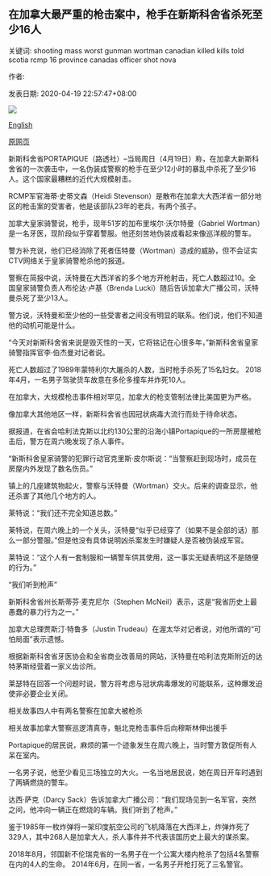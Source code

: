 ## 在加拿大最严重的枪击案中，枪手在新斯科舍省杀死至少16人

关键词: shooting mass worst gunman wortman canadian killed kills told scotia rcmp 16 province canadas officer shot nova

作者: 

发表日期: 2020-04-19 22:57:47+08:00

![](https://www.straitstimes.com/sites/default/files/styles/x_large/public/articles/2020/04/19/yq-gabwortman-19042021.jpg?itok=IkbscFph)

[English](Gunman%20kills%20at%20least%2016%20in%20Nova%20Scotia%20in%20Canada%E2%80%99s%20worst%20mass%20shooting.md)

[原网页](https://www.straitstimes.com/world/americas/canadian-police-hunt-gunman-in-nova-scotia-cite-several-victims)

新斯科舍省PORTAPIQUE（路透社）–当局周日（4月19日）称，在加拿大新斯科舍省的一次袭击中，一名伪装成警察的枪手在至少12小时的暴乱中杀死了至少16人。这个国家最糟糕的近代大规模射击。

RCMP军官海蒂·史蒂文森（Heidi Stevenson）是散布在加拿大大西洋省一部分地区的枪击案的受害者，他是该部队23年的老兵，有两个孩子。

加拿大皇家骑警说，枪手，现年51岁的加布里埃尔·沃尔特曼（Gabriel Wortman）是一名牙医，现阶段似乎穿着警服。他还刻苦地伪装成看起来像巡洋舰的警车。

警方补充说，他们已经消除了死者伍特曼（Wortman）造成的威胁，但不会证实CTV网络关于皇家骑警枪杀他的报道。

警察在简报中说，沃特曼在大西洋省的多个地方开枪射击，死亡人数超过10。全国皇家骑警负责人布伦达·卢基（Brenda Lucki）随后告诉加拿大广播公司，沃特曼杀死了至少13人。

警方说，沃特曼和至少他的一些受害者之间没有明显的联系。他们说，他们不知道他的动机可能是什么。

“今天对新斯科舍省来说是毁灭性的一天，它将铭记在心很多年，”新斯科舍省皇家骑警指挥官李·伯杰曼对记者说。

死亡人数超过了1989年蒙特利尔大屠杀的人数，当时枪手杀死了15名妇女。 2018年4月，一名男子驾驶货车故意在多伦多撞车并炸死10人。

在加拿大，大规模枪击事件相对罕见，加拿大的枪支管制法律比美国更为严格。

像加拿大其他地区一样，新斯科舍省也因冠状病毒大流行而处于待命状态。

据报道，在省会哈利法克斯以北约130公里的沿海小镇Portapique的一所房屋被枪击后，警方在周六晚发现了杀人事件。

“新斯科舍皇家骑警的犯罪行动官克里斯·皮尔斯说：“当警察赶到现场时，成员在房屋内外发现了数名伤员。”

镇上的几座建筑物起火，警察与沃特曼（Wortman）交火。后来的调查显示，他还杀害了其他几个地方的人。

莱特说：“我们还不完全知道总数。”

莱特说，在周六晚上的一个关头，沃特曼“似乎已经穿了（如果不是全部的话）那么一部分警服。”但是他没有具体说明凶杀案发生时嫌疑人是否被伪装成军官。

莱特说：“这个人有一套制服和一辆警车供其使用，这一事实无疑表明这不是随便的行为。”

“我们听到枪声”

新斯科舍省州长斯蒂芬·麦克尼尔（Stephen McNeil）表示，这是“我省历史上最愚蠢的暴力行为之一。”

加拿大总理贾斯汀·特鲁多（Justin Trudeau）在渥太华对记者说，对他所谓的“可怕局面”表示遗憾。

根据新斯科舍省牙医协会和全省商业改善局的网站，沃特曼在哈利法克斯附近的达特茅斯经营着一家义齿诊所。

莱瑟特在回答一个问题时说，警方将考虑与冠状病毒爆发的可能联系，这种爆发迫使非必要企业关闭。

相关故事四人中有两名警察在加拿大被枪杀

相关故事加拿大警察巡逻清真寺，魁北克枪击事件后向穆斯林伸出援手

Portapique的居民说，麻烦的第一个迹象发生在周六晚上，当时警方敦促所有人呆在室内。

一名男子说，他至少看见三场独立的大火。一名当地居民说，她在周日开车时遇到了两辆燃烧的警车。

达西·萨克（Darcy Sack）告诉加拿大广播公司：“我们现场见到一名军官，突然之间，他冲向一辆正在燃烧的车辆。我们听到了枪声。”

鉴于1985年一枚炸弹将一架印度航空公司的飞机降落在大西洋上，炸弹炸死了329人，其中268人是加拿大人，杀人事件并不代表该国历史上最大的谋杀案。

2018年8月，邻国新不伦瑞克省的一名男子在一个公寓大楼内枪杀了包括4名警察在内的4人的生命。 2014年6月，在同一省，一名男子开枪打死了三名警官。